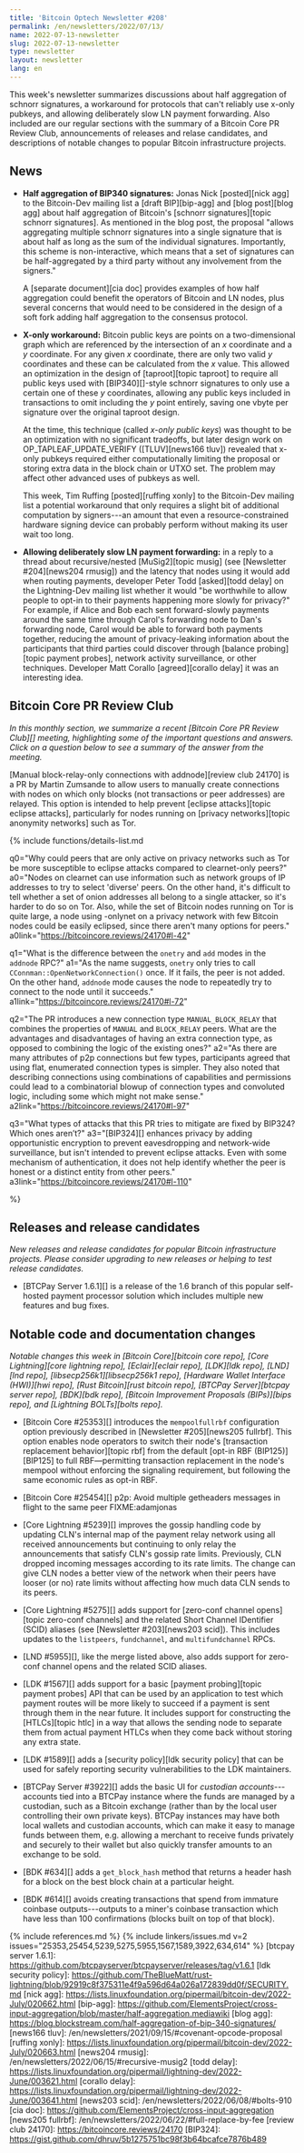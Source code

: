 ```yaml
---
title: 'Bitcoin Optech Newsletter #208'
permalink: /en/newsletters/2022/07/13/
name: 2022-07-13-newsletter
slug: 2022-07-13-newsletter
type: newsletter
layout: newsletter
lang: en
---
```

This week's newsletter summarizes discussions about half aggregation of
schnorr signatures, a workaround for protocols that can't reliably use
x-only pubkeys, and allowing deliberately slow LN payment forwarding.
Also included are our regular sections with the summary of a Bitcoin
Core PR Review Club, announcements of releases and relase candidates,
and descriptions of notable changes to popular Bitcoin infrastructure
projects.

## News

- **Half aggregation of BIP340 signatures:** Jonas Nick [posted][nick
  agg] to the Bitcoin-Dev mailing list a [draft BIP][bip-agg] and [blog
  post][blog agg] about half aggregation of Bitcoin's [schnorr
  signatures][topic schnorr signatures].  As mentioned in the blog post,
  the proposal "allows aggregating multiple schnorr signatures into a
  single signature that is about half as long as the sum of the
  individual signatures.  Importantly, this scheme is non-interactive,
  which means that a set of signatures can be half-aggregated by a third
  party without any involvement from the signers."

    A [separate document][cia doc] provides examples of how half
    aggregation could benefit the operators of Bitcoin and LN nodes, plus
    several concerns that would need to be considered in the design of a
    soft fork adding half aggregation to the consensus protocol.

- **X-only workaround:** Bitcoin public keys are points on a
  two-dimensional graph which are referenced by the intersection of an
  *x* coordinate and a *y* coordinate.  For any given *x* coordinate,
  there are only two valid *y* coordinates and these can be calculated
  from the *x* value.  This allowed an optimization in the design of
  [taproot][topic taproot] to require all public keys used with
  [BIP340][]-style schnorr signatures to only use a certain one of these
  *y* coordinates, allowing any public keys included in transactions to
  omit including the *y* point entirely, saving one vbyte per signature
  over the original taproot design.

    At the time, this technique (called *x-only public keys*) was thought
    to be an optimization with no significant tradeoffs, but later
    design work on OP_TAPLEAF_UPDATE_VERIFY ([TLUV][news166 tluv])
    revealed that x-only pubkeys required either computationally
    limiting the proposal or storing extra data in the block chain or
    UTXO set.  The problem may affect other advanced uses of pubkeys as
    well.

    This week, Tim Ruffing [posted][ruffing xonly] to the Bitcoin-Dev
    mailing list a potential workaround that only requires a slight bit
    of additional computation by signers---an amount that even a
    resource-constrained hardware signing device can probably perform
    without making its user wait too long.

- **Allowing deliberately slow LN payment forwarding:** in a reply to a
  thread about recursive/nested [MuSig2][topic musig] (see [Newsletter #204][news204
  rmusig]) and the latency that nodes using it would add when routing
  payments, developer Peter Todd [asked][todd delay] on the
  Lightning-Dev mailing list whether it would "be worthwhile to allow
  people to opt-in to their payments happening more slowly for privacy?"
  For example, if Alice and Bob each sent forward-slowly payments around
  the same time through Carol's forwarding node to Dan's forwarding
  node, Carol would be able to forward both payments together, reducing
  the amount of privacy-leaking information about the participants that
  third parties could discover through [balance probing][topic payment
  probes], network activity surveillance, or other techniques.  Developer
  Matt Corallo [agreed][corallo delay] it was an interesting idea.

## Bitcoin Core PR Review Club

*In this monthly section, we summarize a recent [Bitcoin Core PR Review Club][]
meeting, highlighting some of the important questions and answers.  Click on a
question below to see a summary of the answer from the meeting.*

[Manual block-relay-only connections with addnode][review club 24170]
is a PR by Martin Zumsande to allow users to manually create
connections with nodes on which only blocks (not transactions or
peer addresses) are relayed. This option is intended to help prevent
[eclipse attacks][topic eclipse attacks], particularly for nodes running on [privacy networks][topic anonymity networks]
such as Tor.

{% include functions/details-list.md

  q0="Why could peers that are only active on privacy networks such as
Tor be more susceptible to eclipse attacks compared to clearnet-only
peers?"
  a0="Nodes on clearnet can use information such as network groups of
IP addresses to try to select 'diverse' peers. On the other hand, it's
difficult to tell whether a set of onion addresses all belong to a
single attacker, so it's harder to do so on Tor. Also, while the set
of Bitcoin nodes running on Tor is quite large, a node using -onlynet
on a privacy network with few Bitcoin nodes could be easily eclipsed,
since there aren't many options for peers."
  a0link="https://bitcoincore.reviews/24170#l-42"

  q1="What is the difference between the `onetry` and `add` modes in the
`addnode` RPC?"
  a1="As the name suggests, `onetry` only tries to call
`CConnman::OpenNetworkConnection()` once. If it fails, the peer is not
added. On the other hand, `addnode` mode causes the node to repeatedly
try to connect to the node until it succeeds."
  a1link="https://bitcoincore.reviews/24170#l-72"

  q2="The PR introduces a new connection type `MANUAL_BLOCK_RELAY`
that combines the properties of `MANUAL` and `BLOCK_RELAY` peers. What
are the advantages and disadvantages of having an extra connection
type, as opposed to combining the logic of the existing ones?"
  a2="As there are many attributes of p2p connections but few types,
participants agreed that using flat, enumerated connection types is
simpler. They also noted that describing connections using
combinations of capabilities and permissions could lead to a
combinatorial blowup of connection types and convoluted logic,
including some which might not make sense."
  a2link="https://bitcoincore.reviews/24170#l-97"

  q3="What types of attacks that this PR tries to mitigate are fixed
by BIP324? Which ones aren’t?"
  a3="[BIP324][] enhances privacy by adding opportunistic encryption to
prevent eavesdropping and network-wide surveillance, but isn't
intended to prevent eclipse attacks. Even with some mechanism of
authentication, it does not help identify whether the peer is honest
or a distinct entity from other peers."
  a3link="https://bitcoincore.reviews/24170#l-110"

%}

## Releases and release candidates

*New releases and release candidates for popular Bitcoin infrastructure
projects.  Please consider upgrading to new releases or helping to test
release candidates.*

- [BTCPay Server 1.6.1][] is a release of the 1.6 branch of this popular
  self-hosted payment processor solution which includes multiple new
  features and bug fixes.

## Notable code and documentation changes

*Notable changes this week in [Bitcoin Core][bitcoin core repo], [Core
Lightning][core lightning repo], [Eclair][eclair repo], [LDK][ldk repo],
[LND][lnd repo], [libsecp256k1][libsecp256k1 repo], [Hardware Wallet
Interface (HWI)][hwi repo], [Rust Bitcoin][rust bitcoin repo], [BTCPay
Server][btcpay server repo], [BDK][bdk repo], [Bitcoin Improvement
Proposals (BIPs)][bips repo], and [Lightning BOLTs][bolts repo].*

- [Bitcoin Core #25353][] introduces the `mempoolfullrbf` configuration
  option previously described in [Newsletter #205][news205 fullrbf].
  This option enables node operators to switch their node's [transaction
  replacement behavior][topic rbf] from the default [opt-in RBF
  (BIP125)][BIP125] to full RBF—permitting transaction replacement in
  the node's mempool without enforcing the signaling requirement, but
  following the same economic rules as opt-in RBF.

- [Bitcoin Core #25454][] p2p: Avoid multiple getheaders messages in flight to the same peer FIXME:adamjonas

- [Core Lightning #5239][] improves the gossip handling code by updating
  CLN's internal map of the payment relay network using all received
  announcements but continuing to only relay the announcements that
  satisfy CLN's gossip rate limits.  Previously, CLN dropped incoming
  messages according to its rate limits.  The change can give CLN nodes
  a better view of the network when their peers have looser (or no) rate
  limits without affecting how much data CLN sends to its peers.

- [Core Lightning #5275][] adds support for [zero-conf channel
  opens][topic zero-conf channels] and the related Short Channel
  IDentifier (SCID) aliases (see
  [Newsletter #203][news203 scid]).  This includes updates to the
  `listpeers`, `fundchannel`, and `multifundchannel` RPCs.

- [LND #5955][], like the merge listed above, also adds support for
  zero-conf channel opens and the related SCID aliases.

- [LDK #1567][] adds support for a basic [payment probing][topic payment probes]
  API that can be used by an application to test which payment
  routes will be more likely to succeed if a payment is sent through
  them in the near future.  It includes support for constructing the
  [HTLCs][topic htlc] in a way that allows the sending node to separate
  them from actual payment HTLCs when they come back without storing any
  extra state.

- [LDK #1589][] adds a [security policy][ldk security policy] that can
  be used for safely reporting security vulnerabilities to the LDK
  maintainers.

- [BTCPay Server #3922][] adds the basic UI for *custodian
  accounts*---accounts tied into a BTCPay instance where the funds are
  managed by a custodian, such as a Bitcoin exchange (rather than by the
  local user controlling their own private keys).  BTCPay instances may
  have both local wallets and custodian accounts, which can make it
  easy to manage funds between them, e.g. allowing a merchant to receive
  funds privately and securely to their wallet but also quickly transfer
  amounts to an exchange to be sold.

- [BDK #634][] adds a `get_block_hash` method that returns a header
  hash for a block on the best block chain at a particular height.

- [BDK #614][] avoids creating transactions that spend from immature
  coinbase outputs---outputs to a miner's coinbase transaction which
  have less than 100 confirmations (blocks built on top of that block).

{% include references.md %}
{% include linkers/issues.md v=2 issues="25353,25454,5239,5275,5955,1567,1589,3922,634,614" %}
[btcpay server 1.6.1]: https://github.com/btcpayserver/btcpayserver/releases/tag/v1.6.1
[ldk security policy]: https://github.com/TheBlueMatt/rust-lightning/blob/92919c8f375311e4f9a596d64a026a172839dd0f/SECURITY.md
[nick agg]: https://lists.linuxfoundation.org/pipermail/bitcoin-dev/2022-July/020662.html
[bip-agg]: https://github.com/ElementsProject/cross-input-aggregation/blob/master/half-aggregation.mediawiki
[blog agg]: https://blog.blockstream.com/half-aggregation-of-bip-340-signatures/
[news166 tluv]: /en/newsletters/2021/09/15/#covenant-opcode-proposal
[ruffing xonly]: https://lists.linuxfoundation.org/pipermail/bitcoin-dev/2022-July/020663.html
[news204 rmusig]: /en/newsletters/2022/06/15/#recursive-musig2
[todd delay]: https://lists.linuxfoundation.org/pipermail/lightning-dev/2022-June/003621.html
[corallo delay]: https://lists.linuxfoundation.org/pipermail/lightning-dev/2022-June/003641.html
[news203 scid]: /en/newsletters/2022/06/08/#bolts-910
[cia doc]: https://github.com/ElementsProject/cross-input-aggregation
[news205 fullrbf]: /en/newsletters/2022/06/22/#full-replace-by-fee
[review club 24170]: https://bitcoincore.reviews/24170
[BIP324]: https://gist.github.com/dhruv/5b1275751bc98f3b64bcafce7876b489
